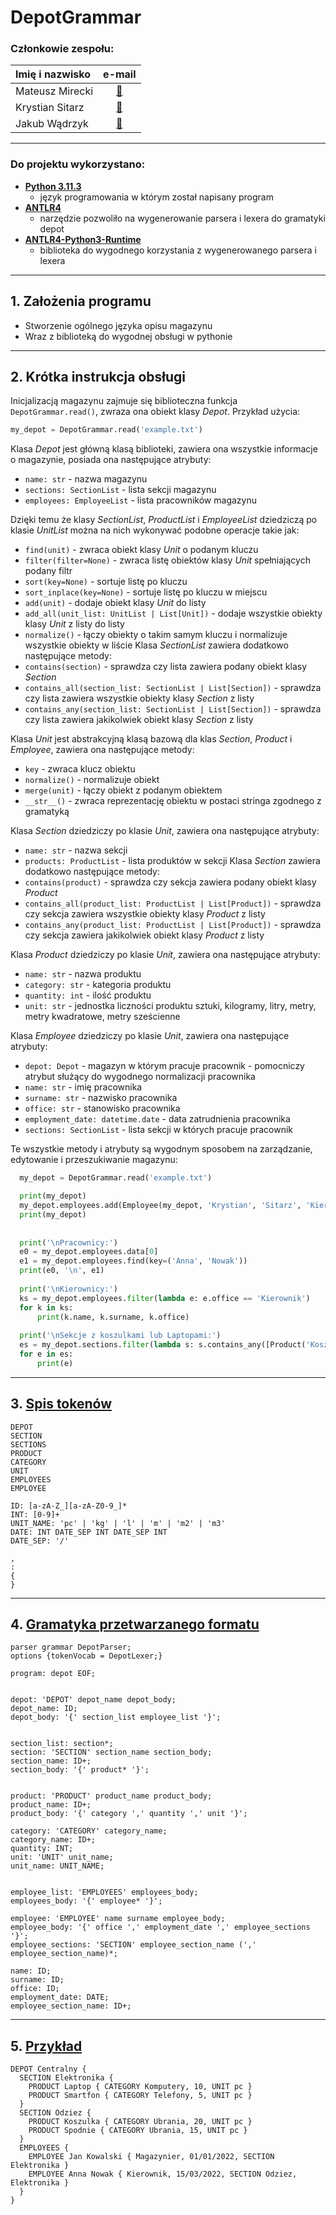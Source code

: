# DepotGrammar

### Członkowie zespołu:

Imię i nazwisko | e-mail
:---- | :---:
Mateusz Mirecki | [📧](mmirecki@student.agh.edu.pl)
Krystian Sitarz | [📧](ksitarz@student.agh.edu.pl)
Jakub Wądrzyk | [📧](jwadrzyk@student.agh.edu.pl)

---

### Do projektu wykorzystano:
  * [**Python 3.11.3**](https://www.python.org/)
    * język programowania w którym został napisany program
  * [**ANTLR4**](https://www.antlr.org/)
    * narzędzie pozwoliło na wygenerowanie parsera i lexera do gramatyki depot
  * [**ANTLR4-Python3-Runtime**](https://pypi.org/project/antlr4-python3-runtime/)
    * biblioteka do wygodnego korzystania z wygenerowanego parsera i lexera

---

## 1. Założenia programu
  * Stworzenie ogólnego języka opisu magazynu
  * Wraz z biblioteką do wygodnej obsługi w pythonie

---

## 2. Krótka instrukcja obsługi
  Inicjalizacją magazynu zajmuje się biblioteczna funkcja ```DepotGrammar.read()```, zwraza ona obiekt klasy *Depot*.
  Przykład użycia:
  ```python
  my_depot = DepotGrammar.read('example.txt')
  ```

  Klasa *Depot* jest główną klasą biblioteki, zawiera ona wszystkie informacje o magazynie, posiada ona następujące atrybuty:
  * ```name: str``` - nazwa magazynu
  * ```sections: SectionList``` - lista sekcji magazynu
  * ```employees: EmployeeList``` - lista pracowników magazynu

  Dzięki temu że klasy *SectionList*, *ProductList* i *EmployeeList* dziedziczą po klasie *UnitList* można na nich wykonywać podobne operacje takie jak:
  * ```find(unit)``` - zwraca obiekt klasy *Unit* o podanym kluczu
  * ```filter(filter=None)``` - zwraca listę obiektów klasy *Unit* spełniających podany filtr
  * ```sort(key=None)``` - sortuje listę po kluczu
  * ```sort_inplace(key=None)``` - sortuje listę po kluczu w miejscu
  * ```add(unit)``` - dodaje obiekt klasy *Unit* do listy
  * ```add_all(unit_list: UnitList | List[Unit])``` - dodaje wszystkie obiekty klasy *Unit* z listy do listy
  * ```normalize()``` - łączy obiekty o takim samym kluczu i normalizuje wszystkie obiekty w liście
  Klasa *SectionList* zawiera dodatkowo następujące metody:
  * ```contains(section)``` - sprawdza czy lista zawiera podany obiekt klasy *Section*
  * ```contains_all(section_list: SectionList | List[Section])``` - sprawdza czy lista zawiera wszystkie obiekty klasy *Section* z listy
  * ```contains_any(section_list: SectionList | List[Section])``` - sprawdza czy lista zawiera jakikolwiek obiekt klasy *Section* z listy

  Klasa *Unit* jest abstrakcyjną klasą bazową dla klas *Section*, *Product* i *Employee*, zawiera ona następujące metody:
  * ```key``` - zwraca klucz obiektu
  * ```normalize()``` - normalizuje obiekt
  * ```merge(unit)``` - łączy obiekt z podanym obiektem
  * ```__str__()``` - zwraca reprezentację obiektu w postaci stringa zgodnego z gramatyką

  Klasa *Section* dziedziczy po klasie *Unit*, zawiera ona następujące atrybuty:
  * ```name: str``` - nazwa sekcji
  * ```products: ProductList``` - lista produktów w sekcji
  Klasa *Section* zawiera dodatkowo następujące metody:
  * ```contains(product)``` - sprawdza czy sekcja zawiera podany obiekt klasy *Product*
  * ```contains_all(product_list: ProductList | List[Product])``` - sprawdza czy sekcja zawiera wszystkie obiekty klasy *Product* z listy
  * ```contains_any(product_list: ProductList | List[Product])``` - sprawdza czy sekcja zawiera jakikolwiek obiekt klasy *Product* z listy

  Klasa *Product* dziedziczy po klasie *Unit*, zawiera ona następujące atrybuty:
  * ```name: str``` - nazwa produktu
  * ```category: str``` - kategoria produktu
  * ```quantity: int``` - ilość produktu
  * ```unit: str``` - jednostka liczności produktu sztuki, kilogramy, litry, metry, metry kwadratowe, metry sześcienne

  Klasa *Employee* dziedziczy po klasie *Unit*, zawiera ona następujące atrybuty:
  * ```depot: Depot``` - magazyn w którym pracuje pracownik - pomocniczy atrybut służący do wygodnego normalizacji pracownika
  * ```name: str``` - imię pracownika
  * ```surname: str``` - nazwisko pracownika
  * ```office: str``` - stanowisko pracownika
  * ```employment_date: datetime.date``` - data zatrudnienia pracownika
  * ```sections: SectionList``` - lista sekcji w których pracuje pracownik

  Te wszystkie metody i atrybuty są wygodnym sposobem na zarządzanie, edytowanie i przeszukiwanie magazynu:
  ```python
    my_depot = DepotGrammar.read('example.txt')

    print(my_depot)
    my_depot.employees.add(Employee(my_depot, 'Krystian', 'Sitarz', 'Kierownik', date(2020, 1, 1)))
    print(my_depot)
    
    
    print('\nPracownicy:')
    e0 = my_depot.employees.data[0]
    e1 = my_depot.employees.find(key=('Anna', 'Nowak'))
    print(e0, '\n', e1)
    
    print('\nKierownicy:')
    ks = my_depot.employees.filter(lambda e: e.office == 'Kierownik')
    for k in ks:
        print(k.name, k.surname, k.office)
    
    print('\nSekcje z koszulkami lub Laptopami:')
    es = my_depot.sections.filter(lambda s: s.contains_any([Product('Koszulka'), Product('Laptop')], product_filter=lambda p: p.name)) or []
    for e in es:
        print(e)
  ```

---

## 3. [Spis tokenów](./grammar/DepotLexer.g4)
  ```g4
  DEPOT
  SECTION
  SECTIONS
  PRODUCT
  CATEGORY
  UNIT
  EMPLOYEES
  EMPLOYEE

  ID: [a-zA-Z_][a-zA-Z0-9_]*
  INT: [0-9]+
  UNIT_NAME: 'pc' | 'kg' | 'l' | 'm' | 'm2' | 'm3'
  DATE: INT DATE_SEP INT DATE_SEP INT
  DATE_SEP: '/'

  ,
  :
  {
  }
  ```

---

## 4. [Gramatyka przetwarzanego formatu](./grammar/DepotParser.g4)
  ```g4
  parser grammar DepotParser;
  options {tokenVocab = DepotLexer;}

  program: depot EOF;


  depot: 'DEPOT' depot_name depot_body;
  depot_name: ID;
  depot_body: '{' section_list employee_list '}';


  section_list: section*;
  section: 'SECTION' section_name section_body;
  section_name: ID+;
  section_body: '{' product* '}';


  product: 'PRODUCT' product_name product_body;
  product_name: ID+;
  product_body: '{' category ',' quantity ',' unit '}';

  category: 'CATEGORY' category_name;
  category_name: ID+;
  quantity: INT;
  unit: 'UNIT' unit_name;
  unit_name: UNIT_NAME;


  employee_list: 'EMPLOYEES' employees_body;
  employees_body: '{' employee* '}';

  employee: 'EMPLOYEE' name surname employee_body;
  employee_body: '{' office ',' employment_date ',' employee_sections '}';
  employee_sections: 'SECTION' employee_section_name (',' employee_section_name)*;

  name: ID;
  surname: ID;
  office: ID;
  employment_date: DATE;
  employee_section_name: ID+;
  ```

---

## 5. [Przykład](./example.txt)
  ```depot
  DEPOT Centralny {
    SECTION Elektronika {
      PRODUCT Laptop { CATEGORY Komputery, 10, UNIT pc }
      PRODUCT Smartfon { CATEGORY Telefony, 5, UNIT pc }
    }
    SECTION Odziez {
      PRODUCT Koszulka { CATEGORY Ubrania, 20, UNIT pc }
      PRODUCT Spodnie { CATEGORY Ubrania, 15, UNIT pc }
    }
    EMPLOYEES {
      EMPLOYEE Jan Kowalski { Magazynier, 01/01/2022, SECTION Elektronika }
      EMPLOYEE Anna Nowak { Kierownik, 15/03/2022, SECTION Odziez, Elektronika }
    }
  }
  ```

